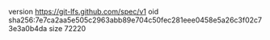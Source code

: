 version https://git-lfs.github.com/spec/v1
oid sha256:7e7ca2aa5e505c2963abb89e704c50fec281eee0458e5a26c3f02c73e3a0b4da
size 72220
